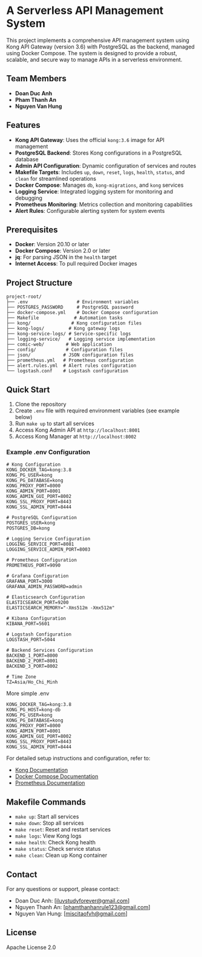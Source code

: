 # A Serverless API Management System

This project implements a comprehensive API management system using Kong API Gateway (version 3.6) with PostgreSQL as the backend, managed using Docker Compose. The system is designed to provide a robust, scalable, and secure way to manage APIs in a serverless environment.

## Team Members
- **Doan Duc Anh** 
- **Pham Thanh An**
- **Nguyen Van Hung** 

## Features
- **Kong API Gateway**: Uses the official `kong:3.6` image for API management
- **PostgreSQL Backend**: Stores Kong configurations in a PostgreSQL database
- **Admin API Configuration**: Dynamic configuration of services and routes
- **Makefile Targets**: Includes `up`, `down`, `reset`, `logs`, `health`, `status`, and `clean` for streamlined operations
- **Docker Compose**: Manages `db`, `kong-migrations`, and `kong` services
- **Logging Service**: Integrated logging system for monitoring and debugging
- **Prometheus Monitoring**: Metrics collection and monitoring capabilities
- **Alert Rules**: Configurable alerting system for system events

## Prerequisites
- **Docker**: Version 20.10 or later
- **Docker Compose**: Version 2.0 or later
- **jq**: For parsing JSON in the `health` target
- **Internet Access**: To pull required Docker images

## Project Structure
```
project-root/
├── .env                  # Environment variables
├── POSTGRES_PASSWORD     # PostgreSQL password
├── docker-compose.yml    # Docker Compose configuration
├── Makefile             # Automation tasks
├── kong/               # Kong configuration files
├── kong-logs/         # Kong gateway logs
├── kong-service-logs/ # Service-specific logs
├── logging-service/   # Logging service implementation
├── comic-web/        # Web application
├── config/           # Configuration files
├── json/            # JSON configuration files
├── prometheus.yml   # Prometheus configuration
├── alert.rules.yml  # Alert rules configuration
└── logstash.conf    # Logstash configuration
```

## Quick Start
1. Clone the repository
2. Create `.env` file with required environment variables (see example below)
3. Run `make up` to start all services
4. Access Kong Admin API at `http://localhost:8001`
5. Access Kong Manager at `http://localhost:8002`

### Example .env Configuration
```env
# Kong Configuration
KONG_DOCKER_TAG=kong:3.8
KONG_PG_USER=kong
KONG_PG_DATABASE=kong
KONG_PROXY_PORT=8000
KONG_ADMIN_PORT=8001
KONG_ADMIN_GUI_PORT=8002
KONG_SSL_PROXY_PORT=8443
KONG_SSL_ADMIN_PORT=8444

# PostgreSQL Configuration
POSTGRES_USER=kong
POSTGRES_DB=kong

# Logging Service Configuration
LOGGING_SERVICE_PORT=8081
LOGGING_SERVICE_ADMIN_PORT=8003

# Prometheus Configuration
PROMETHEUS_PORT=9090

# Grafana Configuration
GRAFANA_PORT=3000
GRAFANA_ADMIN_PASSWORD=admin

# Elasticsearch Configuration
ELASTICSEARCH_PORT=9200
ELASTICSEARCH_MEMORY="-Xms512m -Xmx512m"

# Kibana Configuration
KIBANA_PORT=5601

# Logstash Configuration
LOGSTASH_PORT=5044

# Backend Services Configuration
BACKEND_1_PORT=8000
BACKEND_2_PORT=8001
BACKEND_3_PORT=8002

# Time Zone
TZ=Asia/Ho_Chi_Minh
```
More simple .env
```env
KONG_DOCKER_TAG=kong:3.8
KONG_PG_HOST=kong-db
KONG_PG_USER=kong
KONG_PG_DATABASE=kong
KONG_PROXY_PORT=8000
KONG_ADMIN_PORT=8001
KONG_ADMIN_GUI_PORT=8002
KONG_SSL_PROXY_PORT=8443
KONG_SSL_ADMIN_PORT=8444
```

For detailed setup instructions and configuration, refer to:
- [Kong Documentation](https://docs.konghq.com/gateway/3.6.x/)
- [Docker Compose Documentation](https://docs.docker.com/compose/)
- [Prometheus Documentation](https://prometheus.io/docs/)

## Makefile Commands
- `make up`: Start all services
- `make down`: Stop all services
- `make reset`: Reset and restart services
- `make logs`: View Kong logs
- `make health`: Check Kong health
- `make status`: Check service status
- `make clean`: Clean up Kong container

## Contact
For any questions or support, please contact:
- Doan Duc Anh: [iluvstudyforever@gmail.com]
- Nguyen Thanh An: [phamthanhanrule123@gmail.com]
- Nguyen Van Hung: [miscitaofvh@gmail.com]

## License
Apache License 2.0
